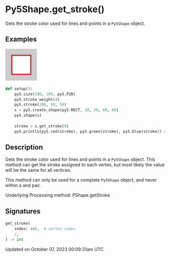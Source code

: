 # Py5Shape.get_stroke()

Gets the stroke color used for lines and points in a `Py5Shape` object.

## Examples

<div class="example-table">

<div class="example-row"><div class="example-cell-image">

![example picture for get_stroke()](/images/reference/Py5Shape_get_stroke_0.png)

</div><div class="example-cell-code">

```python
def setup():
    py5.size(100, 100, py5.P2D)
    py5.stroke_weight(4)
    py5.stroke(200, 50, 50)
    s = py5.create_shape(py5.RECT, 20, 20, 60, 60)
    py5.shape(s)

    stroke = s.get_stroke(0)
    py5.println(py5.red(stroke), py5.green(stroke), py5.blue(stroke)) # 200, 50, 50
```

</div></div>

</div>

## Description

Gets the stroke color used for lines and points in a `Py5Shape` object. This method can get the stroke assigned to each vertex, but most likely the value will be the same for all vertices.

This method can only be used for a complete `Py5Shape` object, and never within a [](py5shape_begin_shape) and [](py5shape_end_shape) pair.

Underlying Processing method: PShape.getStroke

## Signatures

```python
get_stroke(
    index: int,  # vertex index
    /,
) -> int
```

Updated on October 07, 2023 00:09:31am UTC
